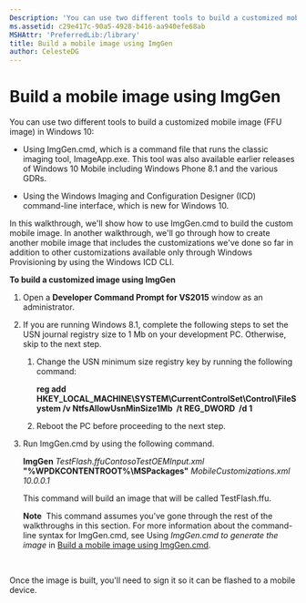 ```yaml
---
Description: 'You can use two different tools to build a customized mobile image (FFU image) in Windows 10:'
ms.assetid: c29e417c-90a5-4928-b416-aa940efe68ab
MSHAttr: 'PreferredLib:/library'
title: Build a mobile image using ImgGen
author: CelesteDG
---
```


# Build a mobile image using ImgGen


You can use two different tools to build a customized mobile image (FFU image) in Windows 10:

-   Using ImgGen.cmd, which is a command file that runs the classic imaging tool, ImageApp.exe. This tool was also available earlier releases of Windows 10 Mobile including Windows Phone 8.1 and the various GDRs.

-   Using the Windows Imaging and Configuration Designer (ICD) command-line interface, which is new for Windows 10.

In this walkthrough, we'll show how to use ImgGen.cmd to build the custom mobile image. In another walkthrough, we'll go through how to create another mobile image that includes the customizations we've done so far in addition to other customizations available only through Windows Provisioning by using the Windows ICD CLI.

**To build a customized image using ImgGen**

1.  Open a **Developer Command Prompt for VS2015** window as an administrator.

2.  If you are running Windows 8.1, complete the following steps to set the USN journal registry size to 1 Mb on your development PC. Otherwise, skip to the next step.

    1.  Change the USN minimum size registry key by running the following command:

        **reg add HKEY\_LOCAL\_MACHINE\\SYSTEM\\CurrentControlSet\\Control\\FileSystem /v NtfsAllowUsnMinSize1Mb  /t REG\_DWORD  /d 1**

    2.  Reboot the PC before proceeding to the next step.

3.  Run ImgGen.cmd by using the following command.

    **ImgGen** *TestFlash.ffuContosoTestOEMInput.xml* **"%WPDKCONTENTROOT%\\MSPackages"** *MobileCustomizations.xml 10.0.0.1*

    This command will build an image that will be called TestFlash.ffu.

    **Note**  This command assumes you've gone through the rest of the walkthroughs in this section. For more information about the command-line syntax for ImgGen.cmd, see Using *ImgGen.cmd to generate the image* in [Build a mobile image using ImgGen.cmd](https://msdn.microsoft.com/library/windows/hardware/dn756630).

     

Once the image is built, you'll need to sign it so it can be flashed to a mobile device.

 

 



